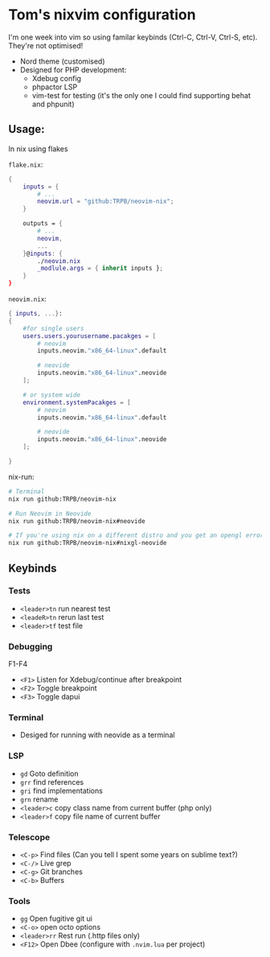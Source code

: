 # Tom's nixvim configuration

I'm one week into vim so using familar keybinds (Ctrl-C, Ctrl-V, Ctrl-S, etc). They're not optimised!

- Nord theme (customised)
- Designed for PHP development:
    - Xdebug config
    - phpactor LSP
    - vim-test for testing (it's the only one I could find supporting behat and phpunit)

## Usage:

In nix using flakes

`flake.nix`:

```nix
{
    inputs = {
        # ...
        neovim.url = "github:TRPB/neovim-nix";
    }

    outputs = {
        # ...
        neovim,
        ...
    }@inputs: {
        ./neovim.nix
        _modlule.args = { inherit inputs };
    }
}
```

`neovim.nix`:

```nix
{ inputs, ...}:
{
    #for single users
    users.users.yourusername.pacakges = [
        # neovim 
        inputs.neovim."x86_64-linux".default

        # neovide
        inputs.neovim."x86_64-linux".neovide
    ];

    # or system wide
    environment.systemPacakges = [
        # neovim 
        inputs.neovim."x86_64-linux".default

        # neovide
        inputs.neovim."x86_64-linux".neovide
    ];

}
```


nix-run:

```bash
# Terminal
nix run github:TRPB/neovim-nix

# Run Neovim in Neovide
nix run github:TRPB/neovim-nix#neovide

# If you're using nix on a different distro and you get an opengl error launch with the nixGL wrapper
nix run github:TRPB/neovim-nix#nixgl-neovide

```

## Keybinds

### Tests


- `<leader>tn` run nearest test
- `<leadeR>tn` rerun last test
- `<leader>tf` test file

### Debugging

F1-F4

- `<F1>` Listen for Xdebug/continue after breakpoint
- `<F2>` Toggle breakpoint
- `<F3>` Toggle dapui

### Terminal

- Desiged for running with neovide as a terminal

### LSP

- `gd` Goto definition
- `grr` find references
- `gri` find implementations
- `grn` rename
- `<leader>c` copy class name from current buffer (php only)
- `<leader>f` copy file name of current buffer

### Telescope

- `<C-p>` Find files (Can you tell I spent some years on sublime text?)
- `<C-/>` Live grep
- `<C-g>` Git branches
- `<C-b>` Buffers


### Tools

- `gg` Open fugitive git ui
- `<C-o>` open octo options
- `<leader>rr` Rest run (.http files only)
- `<F12>` Open Dbee (configure with `.nvim.lua` per project)
